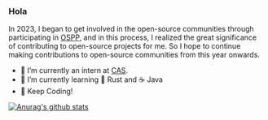 ### Hola 

In 2023, I began to get involved in the open-source communities through participating in [OSPP](https://summer-ospp.ac.cn/), and in this process, I realized the great significance of contributing to open-source projects for me. So I hope to continue making contributions to open-source communities from this year onwards.

- 🔭 I’m currently an intern at [CAS](https://www.cas.cn/).
- 🌱 I’m currently learning 🦀 Rust and ☕ Java
- 🤗 Keep Coding!

[![Anurag's github stats](https://github-readme-stats.vercel.app/api?username=niconical)](https://github.com/anuraghazra/github-readme-stats)
